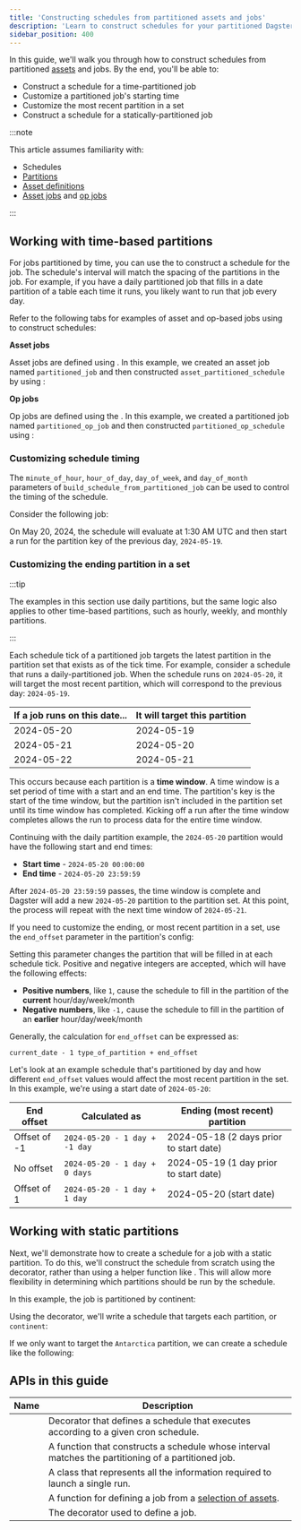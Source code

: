 ```yaml
---
title: 'Constructing schedules from partitioned assets and jobs'
description: 'Learn to construct schedules for your partitioned Dagster jobs.'
sidebar_position: 400
---
```


In this guide, we'll walk you through how to construct schedules from partitioned [assets](/guides/build/assets/) and jobs. By the end, you'll be able to:

- Construct a schedule for a time-partitioned job
- Customize a partitioned job's starting time
- Customize the most recent partition in a set
- Construct a schedule for a statically-partitioned job

:::note

This article assumes familiarity with:

- Schedules
- [Partitions](/guides/build/partitions-and-backfills/partitioning-assets)
- [Asset definitions](/guides/build/assets/defining-assets)
- [Asset jobs](/guides/build/jobs/asset-jobs) and [op jobs](/guides/build/jobs/op-jobs)

:::

## Working with time-based partitions

For jobs partitioned by time, you can use the <PyObject section="schedules-sensors" module="dagster" object="build_schedule_from_partitioned_job"/> to construct a schedule for the job. The schedule's interval will match the spacing of the partitions in the job. For example, if you have a daily partitioned job that fills in a date partition of a table each time it runs, you likely want to run that job every day.

Refer to the following tabs for examples of asset and op-based jobs using <PyObject section="schedules-sensors" module="dagster" object="build_schedule_from_partitioned_job"/> to construct schedules:

<Tabs>
<TabItem value="Asset jobs">

**Asset jobs**

Asset jobs are defined using <PyObject section="assets" module="dagster" object="define_asset_job" />. In this example, we created an asset job named `partitioned_job` and then constructed `asset_partitioned_schedule` by using <PyObject section="schedules-sensors" module="dagster" object="build_schedule_from_partitioned_job"/>:

<CodeExample
  path="docs_snippets/docs_snippets/concepts/partitions_schedules_sensors/schedule_from_partitions.py"
  startAfter="start_partitioned_asset_schedule"
  endBefore="end_partitioned_asset_schedule"
/>

</TabItem>
<TabItem value="Op jobs">

**Op jobs**

Op jobs are defined using the <PyObject section="jobs" module="dagster" object="job" decorator />. In this example, we created a partitioned job named `partitioned_op_job` and then constructed `partitioned_op_schedule` using <PyObject section="schedules-sensors" module="dagster" object="build_schedule_from_partitioned_job"/>:

<CodeExample
  path="docs_snippets/docs_snippets/concepts/partitions_schedules_sensors/schedule_from_partitions.py"
  startAfter="start_marker"
  endBefore="end_marker"
/>

</TabItem>
</Tabs>

### Customizing schedule timing

The `minute_of_hour`, `hour_of_day`, `day_of_week`, and `day_of_month` parameters of `build_schedule_from_partitioned_job` can be used to control the timing of the schedule.

Consider the following job:

<CodeExample
  path="docs_snippets/docs_snippets/concepts/partitions_schedules_sensors/schedule_from_partitions.py"
  startAfter="start_partitioned_schedule_with_offset"
  endBefore="end_partitioned_schedule_with_offset"
/>

On May 20, 2024, the schedule will evaluate at 1:30 AM UTC and then start a run for the partition key of the previous day, `2024-05-19`.

### Customizing the ending partition in a set

:::tip

The examples in this section use daily partitions, but the same logic also applies to other time-based partitions, such as hourly, weekly, and monthly partitions.

:::

Each schedule tick of a partitioned job targets the latest partition in the partition set that exists as of the tick time. For example, consider a schedule that runs a daily-partitioned job. When the schedule runs on `2024-05-20`, it will target the most recent partition, which will correspond to the previous day: `2024-05-19`.

| If a job runs on this date... | It will target this partition |
| ----------------------------- | ----------------------------- |
| 2024-05-20                    | 2024-05-19                    |
| 2024-05-21                    | 2024-05-20                    |
| 2024-05-22                    | 2024-05-21                    |

This occurs because each partition is a **time window**. A time window is a set period of time with a start and an end time. The partition's key is the start of the time window, but the partition isn't included in the partition set until its time window has completed. Kicking off a run after the time window completes allows the run to process data for the entire time window.

Continuing with the daily partition example, the `2024-05-20` partition would have the following start and end times:

- **Start time** - `2024-05-20 00:00:00`
- **End time** - `2024-05-20 23:59:59`

After `2024-05-20 23:59:59` passes, the time window is complete and Dagster will add a new `2024-05-20` partition to the partition set. At this point, the process will repeat with the next time window of `2024-05-21`.

If you need to customize the ending, or most recent partition in a set, use the `end_offset` parameter in the partition's config:

<CodeExample
  path="docs_snippets/docs_snippets/concepts/partitions_schedules_sensors/schedule_from_partitions.py"
  startAfter="start_offset_partition"
  endBefore="end_offset_partition"
/>

Setting this parameter changes the partition that will be filled in at each schedule tick. Positive and negative integers are accepted, which will have the following effects:

- **Positive numbers**, like `1`, cause the schedule to fill in the partition of the **current** hour/day/week/month
- **Negative numbers**, like `-1,` cause the schedule to fill in the partition of an **earlier** hour/day/week/month

Generally, the calculation for `end_offset` can be expressed as:

```shell
current_date - 1 type_of_partition + end_offset
```

Let's look at an example schedule that's partitioned by day and how different `end_offset` values would affect the most recent partition in the set. In this example, we're using a start date of `2024-05-20`:

| End offset   | Calculated as                 | Ending (most recent) partition          |
| ------------ | ----------------------------- | --------------------------------------- |
| Offset of -1 | `2024-05-20 - 1 day + -1 day` | 2024-05-18 (2 days prior to start date) |
| No offset    | `2024-05-20 - 1 day + 0 days` | 2024-05-19 (1 day prior to start date)  |
| Offset of 1  | `2024-05-20 - 1 day + 1 day`  | 2024-05-20 (start date)                 |

## Working with static partitions

Next, we'll demonstrate how to create a schedule for a job with a static partition. To do this, we'll construct the schedule from scratch using the <PyObject section="schedules-sensors" module="dagster" object="schedule" decorator /> decorator, rather than using a helper function like <PyObject section="schedules-sensors" module="dagster" object="build_schedule_from_partitioned_job"/>. This will allow more flexibility in determining which partitions should be run by the schedule.

In this example, the job is partitioned by continent:

<CodeExample
  path="docs_snippets/docs_snippets/concepts/partitions_schedules_sensors/static_partitioned_asset_job.py"
  startAfter="start_job"
  endBefore="end_job"
/>

Using the <PyObject section="schedules-sensors" module="dagster" object="schedule" decorator /> decorator, we'll write a schedule that targets each partition, or `continent`:

<CodeExample
  path="docs_snippets/docs_snippets/concepts/partitions_schedules_sensors/static_partitioned_asset_job.py"
  startAfter="start_schedule_all_partitions"
  endBefore="end_schedule_all_partitions"
/>

If we only want to target the `Antarctica` partition, we can create a schedule like the following:

<CodeExample
  path="docs_snippets/docs_snippets/concepts/partitions_schedules_sensors/static_partitioned_asset_job.py"
  startAfter="start_single_partition"
  endBefore="end_single_partition"
/>

## APIs in this guide

| Name                                                                                                   | Description                                                                                              |
| ------------------------------------------------------------------------------------------------------ | -------------------------------------------------------------------------------------------------------- |
| <PyObject section="schedules-sensors" module="dagster" object="schedule" decorator />                  | Decorator that defines a schedule that executes according to a given cron schedule.                      |
| <PyObject section="schedules-sensors" module="dagster" object="build_schedule_from_partitioned_job" /> | A function that constructs a schedule whose interval matches the partitioning of a partitioned job.      |
| <PyObject section="schedules-sensors" module="dagster" object="RunRequest" />                          | A class that represents all the information required to launch a single run.                             |
| <PyObject section="assets" module="dagster" object="define_asset_job" />                               | A function for defining a job from a [selection of assets](/guides/build/assets/asset-selection-syntax). |
| <PyObject section="jobs" module="dagster" object="job" decorator />                                    | The decorator used to define a job.                                                                      |
